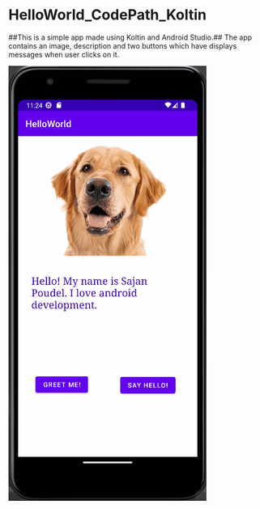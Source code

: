 # HelloWorld_CodePath_Koltin
##This is a simple app made using Koltin and Android Studio.##
 The app contains an image, description and two buttons which have displays messages when user clicks on it.
 
 
 ![image description](https://github.com/sajanpoudel/HelloWorld_CodePath_Koltin/blob/OutputScreen/HelloWorld_Koltin.gif)

 

